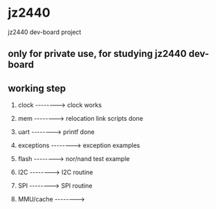 # jz2440
jz2440 dev-board project

## only for private use, for studying jz2440 dev-board


## working step
1. clock
--------> clock works

2. mem
--------> relocation link scripts done

3. uart
--------> printf done

4. exceptions
--------> exception examples

5. flash
--------> nor/nand test example

6. I2C
--------> I2C routine

7. SPI
--------> SPI routine

8. MMU/cache
--------> 
